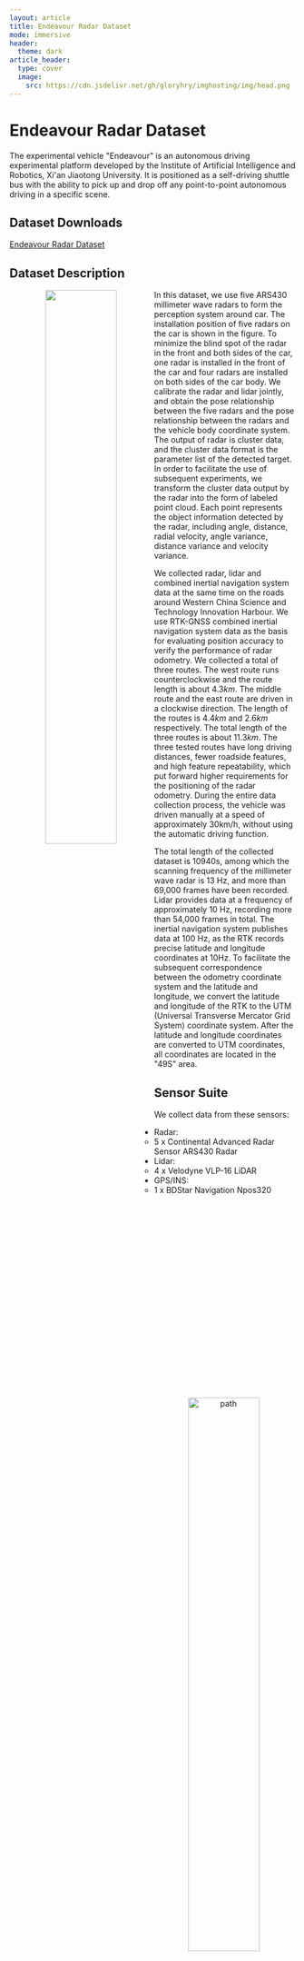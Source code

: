 ```yaml
---
layout: article
title: Endeavour Radar Dataset
mode: immersive
header:
  theme: dark
article_header:
  type: cover
  image:
    src: https://cdn.jsdelivr.net/gh/gloryhry/imghosting/img/head.png
---
```


# Endeavour Radar Dataset


The experimental vehicle "Endeavour" is an autonomous driving experimental platform developed by the Institute of Artificial Intelligence and Robotics, Xi'an Jiaotong University. It is positioned as a self-driving shuttle bus with the ability to pick up and drop off any point-to-point autonomous driving in a specific scene. 

## Dataset Downloads

[Endeavour Radar Dataset](https://stuxjtueducn-my.sharepoint.com/:f:/g/personal/gloryhry_stu_xjtu_edu_cn/EjQ5Q8mt3BFLkp5QQTuwlD8BEIFpqW9O62Oj6VYUG9eZnQ)

<!-- |Name | Time| Size | Line |
|-----|-----|------|------|
|2021-23-10-36-38.rosbag | 2021 -->


## Dataset Description

<center class="half">
    <img src="https://cdn.jsdelivr.net/gh/gloryhry/imghosting/img/car_radar_range.png" width="50%" align=left>
    <img src="https://cdn.jsdelivr.net/gh/gloryhry/imghosting/img/path.png" width="50%" alt="path" align=right>
</center>

In this dataset, we use five ARS430 millimeter wave radars to form the perception system around car. The installation position of five radars on the car is shown in the figure. To minimize the blind spot of the radar in the front and both sides of the car, one radar is installed in the front of the car and four radars are installed on both sides of the car body. We calibrate the radar and lidar jointly, and obtain the pose relationship between the five radars and the pose relationship between the radars and the vehicle body coordinate system. The output of radar is cluster data, and the cluster data format is the parameter list of the detected target. In order to facilitate the use of subsequent experiments, we transform the cluster data output by the radar into the form of labeled point cloud. Each point represents the object information detected by the radar, including angle, distance, radial velocity, angle variance, distance variance and velocity variance. 

We collected radar, lidar and combined inertial navigation system data at the same time on the roads around Western China Science and Technology Innovation Harbour. We use RTK-GNSS combined inertial navigation system data as the basis for evaluating position accuracy to verify the performance of radar odometry. We collected a total of three routes. The west route runs counterclockwise and the route length is about $4.3km$. The middle route and the east route are driven in a clockwise direction. The length of the routes is $4.4km$ and $2.6km$ respectively. The total length of the three routes is about $11.3km$. The three tested routes have long driving distances, fewer roadside features, and high feature repeatability, which put forward higher requirements for the positioning of the radar odometry. During the entire data collection process, the vehicle was driven manually at a speed of approximately 30km/h, without using the automatic driving function. 

The total length of the collected dataset is 10940s, among which the scanning frequency of the millimeter wave radar is 13 Hz, and more than 69,000 frames have been recorded. Lidar provides data at a frequency of approximately 10 Hz, recording more than 54,000 frames in total. The inertial navigation system publishes data at 100 Hz, as the RTK records precise latitude and longitude coordinates at 10Hz. To facilitate the subsequent correspondence between the odometry coordinate system and the latitude and longitude, we convert the latitude and longitude of the RTK to the UTM (Universal Transverse Mercator Grid System) coordinate system. After the latitude and longitude coordinates are converted to UTM coordinates, all coordinates are located in the "49S" area.


## Sensor Suite

We collect data from these sensors:

- Radar:
  - 5 x Continental Advanced Radar Sensor ARS430 Radar
- Lidar:
  - 4 x Velodyne VLP-16 LiDAR
- GPS/INS:
  - 1 x BDStar Navigation Npos320

